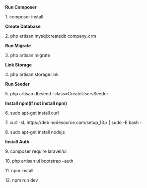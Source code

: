 <p><b>Run Composer</b></p>
<p>1. composer install</p>

<p><b>Create Database</b></p>
<p>2. php artisan mysql:createdb company_crm</p>


<p><b>Run Migrate</b></p>
<p>3. php artisan migrate</p>

<p><b>Link Storage</b></p>
<p>4. php artisan storage:link</p>

<p><b>Run Seeder</b></p>
<p>5. php artisan db:seed –class=CreateUsersSeeder</p>


<p><b>Install npm(if not install npm)</b></p>
<p>6. sudo apt-get install curl</p>

<p>7. curl -sL https://deb.nodesource.com/setup_13.x | sudo -E bash -</p>

<p>8. sudo apt-get install nodejs</p>


<p><b>Install Auth</b></p>
<p>9. composer require laravel/ui</p>

<p>10. php artisan ui bootstrap –auth</p>

<p>11. npm install</p>

<p>12. npm run dev</p>




